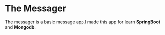 # The Messager
The messager is a basic message app.I made this app for learn <b>SpringBoot</b> and <b>Mongodb</b>.